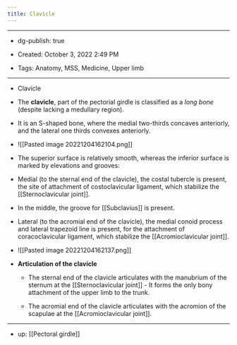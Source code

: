 ```yaml
---
title: Clavicle
---
```


- --

- dg-publish: true

- Created: October 3, 2022 2:49 PM

- Tags: Anatomy, MSS, Medicine, Upper limb

- --

- Clavicle

- The **clavicle**, part of the pectorial girdle is classified as a *long bone* (despite lacking a medullary region).

- It is an S-shaped bone, where the medial two-thirds concaves anteriorly, and the lateral one thirds convexes anteriorly.

- ![[Pasted image 20221204162104.png]]

- The superior surface is relatively smooth, whereas the inferior surface is marked by elevations and grooves:

- Medial (to the sternal end of the clavicle), the costal tubercle is present, the site of attachment of costoclavicular ligament, which stabilize the [[Sternoclavicular joint]].

- In the middle, the groove for [[Subclavius]] is present.

- Lateral (to the acromial end of the clavicle), the medial conoid process and lateral trapezoid line is present, for the attachment of coracoclavicular ligament, which stabilize the [[Acromioclavicular joint]].

- ![[Pasted image 20221204162137.png]]

- **Articulation of the clavicle**
	 - The sternal end of the clavicle articulates with the manubrium of the sternum at the [[Sternoclavicular joint]]  - It forms the only bony attachment of the upper limb to the trunk.

	 - The acromial end of the clavicle articulates with the acromion of the scapulae at the [[Acromioclavicular joint]].

- --

- up: [[Pectoral girdle]]
